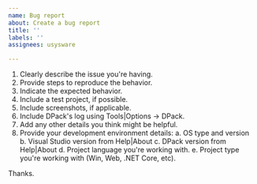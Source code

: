 ```yaml
---
name: Bug report
about: Create a bug report
title: ''
labels: ''
assignees: usysware

---
```


1. Clearly describe the issue you're having.
2. Provide steps to reproduce the behavior.
3. Indicate the expected behavior.
4. Include a test project, if possible.
5. Include screenshots, if applicable.
6. Include DPack's log using Tools|Options -> DPack.
7. Add any other details you think might be helpful.
8. Provide your development environment details:
  a. OS type and version
  b. Visual Studio version from Help|About
  c. DPack version from Help|About
  d. Project language you're working with.
  e. Project type you're working with (Win, Web, .NET Core, etc).

Thanks.
